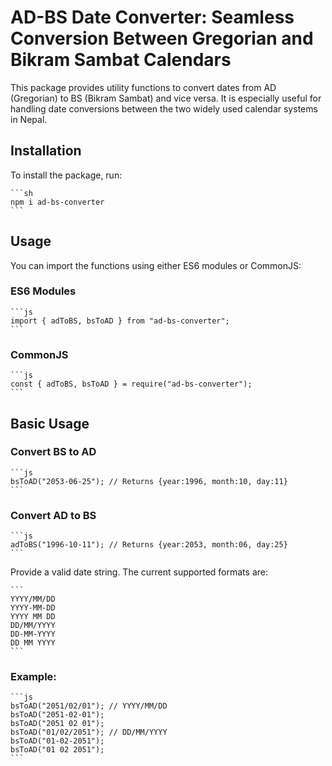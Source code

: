 # AD-BS Date Converter: Seamless Conversion Between Gregorian and Bikram Sambat Calendars

This package provides utility functions to convert dates from AD (Gregorian) to BS (Bikram Sambat) and vice versa. It is especially useful for handling date conversions between the two widely used calendar systems in Nepal.

## Installation

To install the package, run:

    ```sh
    npm i ad-bs-converter
    ```

## Usage

You can import the functions using either ES6 modules or CommonJS:

### ES6 Modules

    ```js
    import { adToBS, bsToAD } from "ad-bs-converter";
    ```

### CommonJS

    ```js
    const { adToBS, bsToAD } = require("ad-bs-converter");
    ```

## Basic Usage

### Convert BS to AD

    ```js
    bsToAD("2053-06-25"); // Returns {year:1996, month:10, day:11}
    ```

### Convert AD to BS

    ```js
    adToBS("1996-10-11"); // Returns {year:2053, month:06, day:25}
    ```

Provide a valid date string. The current supported formats are:

    ```
    YYYY/MM/DD
    YYYY-MM-DD
    YYYY MM DD
    DD/MM/YYYY
    DD-MM-YYYY
    DD MM YYYY
    ```

### Example:

    ```js
    bsToAD("2051/02/01"); // YYYY/MM/DD
    bsToAD("2051-02-01");
    bsToAD("2051 02 01");
    bsToAD("01/02/2051"); // DD/MM/YYYY
    bsToAD("01-02-2051");
    bsToAD("01 02 2051");
    ```
